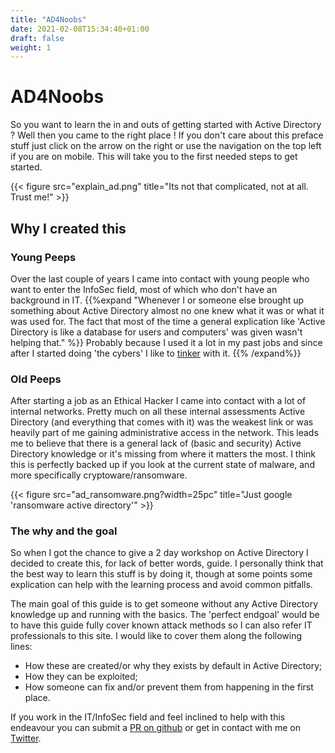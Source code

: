 ```yaml
---
title: "AD4Noobs"
date: 2021-02-08T15:34:40+01:00
draft: false
weight: 1
---
```


# AD4Noobs

So you want to learn the in and outs of getting started with Active Directory ? Well then you came to the right place ! If you don't care about this preface stuff just click on the arrow on the right or use the navigation on the top left if you are on mobile. This will take you to the first needed steps to get started.

{{< figure src="explain_ad.png" title="Its not that complicated, not at all. Trust me!" >}}

## Why I created this

### Young Peeps

Over the last couple of years I came into contact with young people who want to enter the InfoSec field, most of which who don't have an background in IT. {{%expand "Whenever I or someone else brought up something about Active Directory almost no one knew what it was or what it was used for. The fact that most of the time a  general explication like 'Active Directory is like a database for users and computers' was given wasn't helping that." %}}
Probably because I used it a lot in my past jobs and since after I started doing 'the cybers' I like to [tinker](https://sensepost.com/blog/2020/ace-to-rce/) with it. {{% /expand%}}

### Old Peeps

After starting a job as an Ethical Hacker I came into contact with a lot of internal networks. Pretty much on all these internal assessments Active Directory (and everything that comes with it) was the weakest link or was heavily part of me gaining administrative access in the network. This leads me to believe that there is a general lack of (basic and security) Active Directory knowledge or it's missing from where it matters the most. I think this is perfectly backed up if you look at the current state of malware, and more specifically cryptoware/ransomware.

{{< figure src="ad_ransomware.png?width=25pc"  title="Just google 'ransomware active directory'" >}}

### The why and the goal

So when I got the chance to give a 2 day workshop on Active Directory I decided to create this, for lack of better words, guide. I personally think that the best way to learn this stuff is by doing it, though at some points some explication can help with the learning process and avoid common pitfalls.

The main goal of this guide is to get someone without any Active Directory knowledge up and running with the basics.
The 'perfect endgoal' would be to have this guide fully cover known attack methods so I can also refer IT professionals to this site.
I would like to cover them along the following lines:

- How these are created/or why they exists by default in Active Directory;
- How they can be exploited;
- How someone can fix and/or prevent them from happening in the first place.

If you work in the IT/InfoSec field and feel inclined to help with this endeavour you can submit a [PR on github](https://github.com/AD4Noobs/site) or get in contact with me on [Twitter](https://twitter.com/justinperdok).
